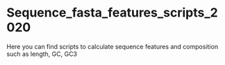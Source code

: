 # Sequence_fasta_features_scripts_2020
Here you can find scripts to calculate sequence features and composition such as length, GC, GC3
